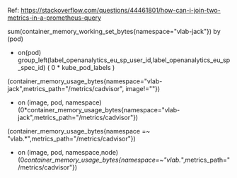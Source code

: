 

Ref: https://stackoverflow.com/questions/44461801/how-can-i-join-two-metrics-in-a-prometheus-query

sum(container_memory_working_set_bytes{namespace="vlab-jack"}) by (pod) 
   + on(pod) group_left(label_openanalytics_eu_sp_user_id,label_openanalytics_eu_sp_spec_id)
(
   0 * kube_pod_labels
)


(container_memory_usage_bytes{namespace="vlab-jack",metrics_path="/metrics/cadvisor", image!=""}) 
+ on (image, pod, namespace) 
(0*container_memory_usage_bytes{namespace="vlab-jack",metrics_path="/metrics/cadvisor"})



(container_memory_usage_bytes{namespace =~ "vlab.*",metrics_path="/metrics/cadvisor"}) 
+ on (image, pod, namespace,node) 
(0*container_memory_usage_bytes{namespace=~"vlab.*",metrics_path="/metrics/cadvisor"})
